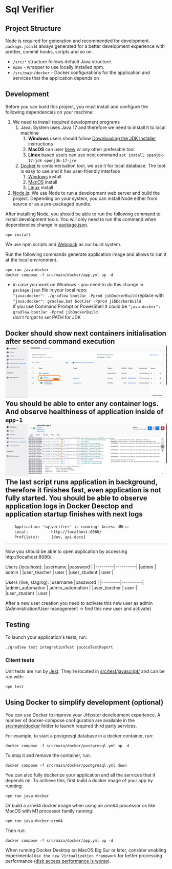 # Sql Verifier

## Project Structure

Node is required for generation and recommended for development. `package.json` is always generated for a better development experience with prettier, commit hooks, scripts and so on.

- `/src/*` structure follows default Java structure.
- `npmw` - wrapper to use locally installed npm.
- `/src/main/docker` - Docker configurations for the application and services that the application depends on

## Development

Before you can build this project, you must install and configure the following dependencies on your machine:

1. We need to install required development programs
   1. Java. System uses Java 17 and therefore we need to install it to local machine
      1. **Windows** users should follow [Downloading the JDK Installer](https://docs.oracle.com/en/java/javase/17/install/installation-jdk-microsoft-windows-platforms.html#GUID-371F38CC-248F-49EC-BB9C-C37FC89E52A0) instructions
      2. **MacOS** can user [brew](https://formulae.brew.sh/formula/openjdk@17) or any other preferable tool
      3. **Linux** based users can use next command `apt install openjdk-17-jdk openjdk-17-jre`
   2. [Docker](https://docs.docker.com/desktop/) is containerisation tool, we use it for local database. 
   The tool is easy to use and it has user-friendly interface 
      1. [Windows](https://docs.docker.com/desktop/install/windows-install/) install
      2. [MacOS](https://docs.docker.com/desktop/install/mac-install/) install
      3. [Linux](https://docs.docker.com/desktop/install/linux-install/) install
2. [Node.js][]: We use Node to run a development web server and build the project.
   Depending on your system, you can install Node either from source or as a pre-packaged bundle.

After installing Node, you should be able to run the following command to install development tools.
You will only need to run this command when dependencies change in [package.json](package.json).

```
npm install
```

We use npm scripts and [Webpack][] as our build system.

Run the following commands generate application image and allows to run it at the local environment.

```
npm run java:docker
docker compose -f src/main/docker/app.yml up -d
```

* in case you work on Windows - you need to do this change in `package.json` file in your local repo:<br>
`"java:docker": ./gradlew bootJar -Pprod jibDockerBuild` replace with `"java:docker": gradlew.bat bootJar -Pprod jibDockerBuild`<br>
if you use Command Prompt or PowerShell it could be `"java:docker": gradlew bootJar -Pprod jibDockerBuild`<br>
don't forget to set PATH for JDK


Docker should show next containers initialisation after second command execution
![containers.png](docs/images/containers.png)
You should be able to enter any container logs. And observe healthiness of application inside of `app-1`
![app-logs.png](docs/images/app-logs.png)
The last script runs application in background, therefore it finishes fast, even application is not fully started.
You should be able to observe application logs in Docker Desctop and application startup finishes with next logs
----------------------------------------------------------
        Application 'sqlverifier' is running! Access URLs:
        Local:          http://localhost:8080/
        Profile(s):     [dev, api-docs]
---------------------------------------------------------- 

Now you should be able to open application by accessing http://localhost:8080/ 

Users (localhost):
|username |password |
|---------|----------|
|admin | admin |
|user_teacher | user |
|user_student | user |

Users (live, staging):
|username |password |
|---------|----------|
|admin_automation | admin_automation |
|user_teacher | user |
|user_student | user |

After a new user creation you need to activate this new user as admin (Administration/User management -> find this new user and activate)

## Testing

To launch your application's tests, run:

```
./gradlew test integrationTest jacocoTestReport
```

### Client tests

Unit tests are run by [Jest][]. They're located in [src/test/javascript/](src/test/javascript/) and can be run with:

```
npm test
```

## Using Docker to simplify development (optional)

You can use Docker to improve your JHipster development experience. A number of docker-compose configuration are available in the [src/main/docker](src/main/docker) folder to launch required third party services.

For example, to start a postgresql database in a docker container, run:

```
docker compose -f src/main/docker/postgresql.yml up -d
```

To stop it and remove the container, run:

```
docker compose -f src/main/docker/postgresql.yml down
```

You can also fully dockerize your application and all the services that it depends on.
To achieve this, first build a docker image of your app by running:

```
npm run java:docker
```

Or build a arm64 docker image when using an arm64 processor os like MacOS with M1 processor family running:

```
npm run java:docker:arm64
```

Then run:

```
docker compose -f src/main/docker/app.yml up -d
```

When running Docker Desktop on MacOS Big Sur or later, consider enabling experimental `Use the new Virtualization framework` for better processing performance ([disk access performance is worse](https://github.com/docker/roadmap/issues/7)).

[Node.js]: https://nodejs.org/
[NPM]: https://www.npmjs.com/
[Webpack]: https://webpack.github.io/
[BrowserSync]: https://www.browsersync.io/
[Jest]: https://facebook.github.io/jest/
[Leaflet]: https://leafletjs.com/
[DefinitelyTyped]: https://definitelytyped.org/
